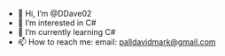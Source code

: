 - 👋 Hi, I’m @DDave02
- 👀 I’m interested in C#
- 🌱 I’m currently learning C#
- 📫 How to reach me: email: palldavidmark@gmail.com

<!---
DDave02/DDave02 is a ✨ special ✨ repository because its `README.md` (this file) appears on your GitHub profile.
You can click the Preview link to take a look at your changes.
--->
